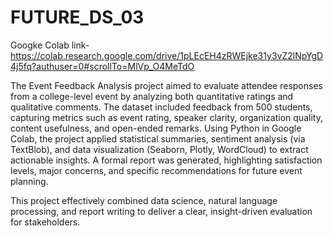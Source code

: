 # FUTURE_DS_03
Googke Colab link- https://colab.research.google.com/drive/1pLEcEH4zRWEjke31y3vZ2lNpYgD4j5fq?authuser=0#scrollTo=MlVp_O4MeTdO

The Event Feedback Analysis project aimed to evaluate attendee responses from a college-level event by analyzing both quantitative ratings and qualitative comments. The dataset included feedback from 500 students, capturing metrics such as event rating, speaker clarity, organization quality, content usefulness, and open-ended remarks.
Using Python in Google Colab, the project applied statistical summaries, sentiment analysis (via TextBlob), and data visualization (Seaborn, Plotly, WordCloud) to extract actionable insights. A formal report was generated, highlighting satisfaction levels, major concerns, and specific recommendations for future event planning.

This project effectively combined data science, natural language processing, and report writing to deliver a clear, insight-driven evaluation for stakeholders.
